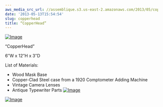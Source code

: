 ```yaml
---
aws_media_src_url: //assemblique.s3.us-east-2.amazonaws.com/2013/05/copperhead.jpg
date: '2013-05-13T15:54:54'
slug: copperhead
title: “CopperHead”
---
```


 [![Image](//assemblique.s3.us-east-2.amazonaws.com/2013/05/copperhead.jpg?w=487)](//assemblique.s3.us-east-2.amazonaws.com/2013/05/copperhead.jpg)

 “CopperHead”

 6″W x 12″H x 3″D

 List of Materials:

  * Wood Mask Base
 * Copper-Clad Steel case from a 1920 Comptometer Adding Machine
 * Vintage Camera Lenses
 * Antique Typewriter Parts
  [![Image](//assemblique.s3.us-east-2.amazonaws.com/2013/05/copperhead-close.jpg?w=487)](//assemblique.s3.us-east-2.amazonaws.com/2013/05/copperhead-close.jpg)

 [![Image](//assemblique.s3.us-east-2.amazonaws.com/2013/05/copperhead-angle.jpg?w=487)](//assemblique.s3.us-east-2.amazonaws.com/2013/05/copperhead-angle.jpg)